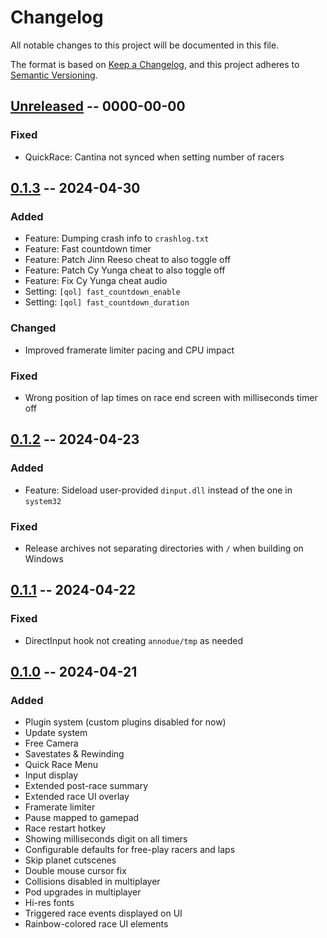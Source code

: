 # Changelog

All notable changes to this project will be documented in this file.

The format is based on [Keep a Changelog](https://keepachangelog.com/en/1.1.0/),
and this project adheres to [Semantic Versioning](https://semver.org/spec/v2.0.0.html).

## [Unreleased] -- 0000-00-00

### Fixed

- QuickRace: Cantina not synced when setting number of racers

## [0.1.3] -- 2024-04-30

### Added

- Feature: Dumping crash info to `crashlog.txt`
- Feature: Fast countdown timer
- Feature: Patch Jinn Reeso cheat to also toggle off
- Feature: Patch Cy Yunga cheat to also toggle off
- Feature: Fix Cy Yunga cheat audio
- Setting: `[qol] fast_countdown_enable`
- Setting: `[qol] fast_countdown_duration`

### Changed

- Improved framerate limiter pacing and CPU impact

### Fixed

- Wrong position of lap times on race end screen with milliseconds timer off

## [0.1.2] -- 2024-04-23

### Added

- Feature: Sideload user-provided `dinput.dll` instead of the one in `system32`

### Fixed

- Release archives not separating directories with `/` when building on Windows

## [0.1.1] -- 2024-04-22

### Fixed

- DirectInput hook not creating `annodue/tmp` as needed

## [0.1.0] -- 2024-04-21

### Added

- Plugin system (custom plugins disabled for now)
- Update system
- Free Camera
- Savestates & Rewinding
- Quick Race Menu
- Input display
- Extended post-race summary
- Extended race UI overlay
- Framerate limiter
- Pause mapped to gamepad
- Race restart hotkey
- Showing milliseconds digit on all timers
- Configurable defaults for free-play racers and laps
- Skip planet cutscenes
- Double mouse cursor fix
- Collisions disabled in multiplayer
- Pod upgrades in multiplayer
- Hi-res fonts
- Triggered race events displayed on UI
- Rainbow-colored race UI elements

[unreleased]: https://github.com/olivierlacan/keep-a-changelog/compare/0.1.3...HEAD
[0.1.3]: https://github.com/olivierlacan/keep-a-changelog/compare/0.1.2...0.1.3
[0.1.2]: https://github.com/olivierlacan/keep-a-changelog/compare/0.1.1...0.1.2
[0.1.1]: https://github.com/olivierlacan/keep-a-changelog/compare/0.1.0...0.1.1
[0.1.0]: https://github.com/olivierlacan/keep-a-changelog/releases/tag/0.1.0
